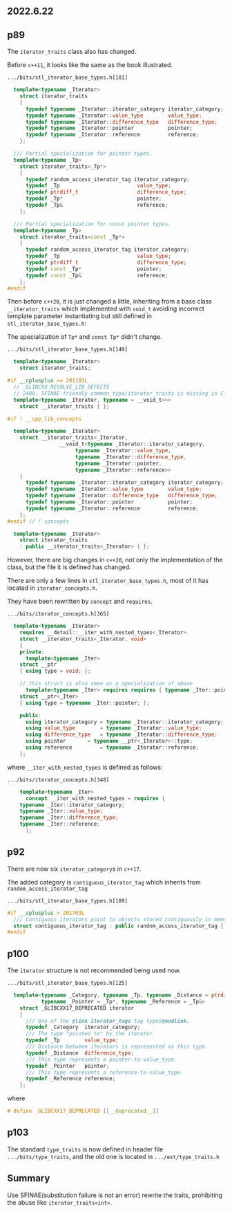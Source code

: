 2022.6.22
---

## p89

The `iterator_traits` class also has changed.

Before `c++11`, it looks like the same as the book illustrated.

`.../bits/stl_iterator_base_types.h[181]`

```cpp
  template<typename _Iterator>
    struct iterator_traits
    {
      typedef typename _Iterator::iterator_category iterator_category;
      typedef typename _Iterator::value_type        value_type;
      typedef typename _Iterator::difference_type   difference_type;
      typedef typename _Iterator::pointer           pointer;
      typedef typename _Iterator::reference         reference;
    };

  /// Partial specialization for pointer types.
  template<typename _Tp>
    struct iterator_traits<_Tp*>
    {
      typedef random_access_iterator_tag iterator_category;
      typedef _Tp                         value_type;
      typedef ptrdiff_t                   difference_type;
      typedef _Tp*                        pointer;
      typedef _Tp&                        reference;
    };

  /// Partial specialization for const pointer types.
  template<typename _Tp>
    struct iterator_traits<const _Tp*>
    {
      typedef random_access_iterator_tag iterator_category;
      typedef _Tp                         value_type;
      typedef ptrdiff_t                   difference_type;
      typedef const _Tp*                  pointer;
      typedef const _Tp&                  reference;
    };
#endif
```

Then before `c++20`, it is just changed a little, inheriting from a base class `__iterator_traits` which implemented with `void_t` avoiding incorrect template parameter instantiating but still defined in `stl_iterator_base_types.h`:

The specialization of `Tp*` and `const Tp*` didn't change.

`.../bits/stl_iterator_base_types.h[149]`

```cpp
  template<typename _Iterator>
    struct iterator_traits;

#if __cplusplus >= 201103L
  // _GLIBCXX_RESOLVE_LIB_DEFECTS
  // 2408. SFINAE-friendly common_type/iterator_traits is missing in C++14
  template<typename _Iterator, typename = __void_t<>>
    struct __iterator_traits { };

#if ! __cpp_lib_concepts

  template<typename _Iterator>
    struct __iterator_traits<_Iterator,
			     __void_t<typename _Iterator::iterator_category,
				      typename _Iterator::value_type,
				      typename _Iterator::difference_type,
				      typename _Iterator::pointer,
				      typename _Iterator::reference>>
    {
      typedef typename _Iterator::iterator_category iterator_category;
      typedef typename _Iterator::value_type        value_type;
      typedef typename _Iterator::difference_type   difference_type;
      typedef typename _Iterator::pointer           pointer;
      typedef typename _Iterator::reference         reference;
    };
#endif // ! concepts

  template<typename _Iterator>
    struct iterator_traits
    : public __iterator_traits<_Iterator> { };
```

However, there are big changes in `c++20`, not only the implementation of the class, but the file it is defined has changed.

There are only a few lines in `stl_iterator_base_types.h`, most of it has located in `iterator_concepts.h`.

They have been rewritten by `concept` and `requires`.

`.../bits/iterator_concepts.h[365]`
```cpp
  template<typename _Iterator>
    requires __detail::__iter_with_nested_types<_Iterator>
    struct __iterator_traits<_Iterator, void>
    {
    private:
      template<typename _Iter>
	struct __ptr
	{ using type = void; };

    // this struct is also seen as a specialization of above
      template<typename _Iter> requires requires { typename _Iter::pointer; }
	struct __ptr<_Iter>
	{ using type = typename _Iter::pointer; };

    public:
      using iterator_category = typename _Iterator::iterator_category;
      using value_type	      = typename _Iterator::value_type;
      using difference_type   = typename _Iterator::difference_type;
      using pointer	      = typename __ptr<_Iterator>::type;
      using reference	      = typename _Iterator::reference;
    };
```

where `__iter_with_nested_types` is defined as follows:

`.../bits/iterator_concepts.h[348]`
```cpp
    template<typename _Iter>
      concept __iter_with_nested_types = requires {
	typename _Iter::iterator_category;
	typename _Iter::value_type;
	typename _Iter::difference_type;
	typename _Iter::reference;
      };
```

## p92

There are now six `iterator_category`s in `c++17`.

The added category is `contiguous_iterator_tag` which inherits from `random_access_iterator_tag `

`.../bits/stl_iterator_base_types.h[109]`
```cpp
#if __cplusplus > 201703L
  /// Contiguous iterators point to objects stored contiguously in memory.
  struct contiguous_iterator_tag : public random_access_iterator_tag { };
#endif
```

## p100

The `iterator` structure is not recommended being used now.

`.../bits/stl_iterator_base_types.h[125]`
```cpp
  template<typename _Category, typename _Tp, typename _Distance = ptrdiff_t,
           typename _Pointer = _Tp*, typename _Reference = _Tp&>
    struct _GLIBCXX17_DEPRECATED iterator
    {
      /// One of the @link iterator_tags tag types@endlink.
      typedef _Category  iterator_category;
      /// The type "pointed to" by the iterator.
      typedef _Tp        value_type;
      /// Distance between iterators is represented as this type.
      typedef _Distance  difference_type;
      /// This type represents a pointer-to-value_type.
      typedef _Pointer   pointer;
      /// This type represents a reference-to-value_type.
      typedef _Reference reference;
    };
```
where

```cpp
# define _GLIBCXX17_DEPRECATED [[__deprecated__]]
```

## p103

The standard `type_traits` is now defined in header file `.../bits/type_traits`, and the old one is located in `.../ext/type_traits.h`

## Summary

Use SFINAE(substitution failure is not an error) rewrite the traits, prohibiting the abuse like `iterator_traits<int>`.

